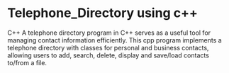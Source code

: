 # Telephone_Directory using c++
C++
A telephone directory program in C++ serves as a useful tool for managing contact information efficiently.
This cpp program implements a telephone directory with classes for personal and business contacts, allowing users to add, search, delete, display and save/load contacts to/from a file.
